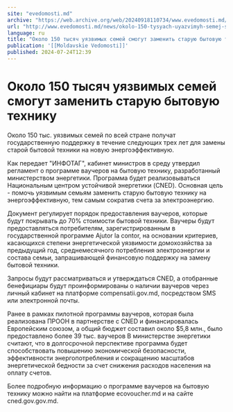 ```yaml
---
site: "evedomosti.md"
archive: "https://web.archive.org/web/20240918110734/www.evedomosti.md/news/okolo-150-tysyach-uyazvimyh-semej-smogut-zamenit-staruyu-byt"
url: "http://www.evedomosti.md/news/okolo-150-tysyach-uyazvimyh-semej-smogut-zamenit-staruyu-byt"
language: ru
title: "Около 150 тысяч уязвимых семей смогут заменить старую бытовую технику"
publication: '[[Moldavskie Vedomosti]]'
published: 2024-07-24T12:39
---
```


# Около 150 тысяч уязвимых семей смогут заменить старую бытовую технику

Около 150 тыс. уязвимых семей по всей стране получат государственную поддержку в течение следующих трех лет для замены старой бытовой техники на новую энергоэффективную.

Как передает "ИНФОТАГ", кабинет министров в среду утвердил регламент о программе ваучеров на бытовую технику, разработанный министерством энергетики. Программа будет реализовываться Национальным центром устойчивой энергетики (CNED). Основная цель - помочь уязвимым семьям заменить старую бытовую технику на энергоэффективную, тем самым сократив счета за электроэнергию.

Документ регулирует порядок предоставления ваучеров, которые будут покрывать до 70% стоимости бытовой техники. Ваучеры будут предоставляться потребителям, зарегистрированным в государственной программе Ajutor la contor, на основании критериев, касающихся степени энергетической уязвимости домохозяйства за предыдущий год, среднемесячного потребления электроэнергии и состава семьи, запрашивающей финансовую поддержку на замену бытовой техники.

Запросы будут рассматриваться и утверждаться CNED, а отобранные бенефициары будут проинформированы о наличии ваучеров через личный кабинет на платформе compensatii.gov.md, посредством SMS или электронной почты.

Ранее в рамках пилотной программы ваучеров, которая была реализована ПРООН в партнерстве с CNED и финансировалась Европейским союзом, а общий бюджет составил около $5,8 млн., было предоставлено более 39 тыс. ваучеров В министерстве энергетики считают, что в долгосрочной перспективе программа будет способствовать повышению экономической безопасности, эффективности энергопотребления и сокращению масштабов энергетической бедности за счет снижения расходов населения на оплату счетов.

Более подробную информацию о программе ваучеров на бытовую технику можно найти на платформе ecovoucher.md и на сайте cned.gov.gov.md.